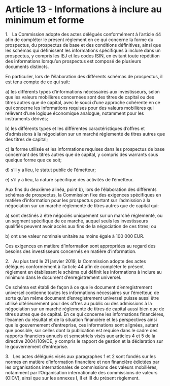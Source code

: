 # Article 13 - Informations à inclure au minimum et forme


1.   La Commission adopte des actes délégués conformément à l’article 44 afin de compléter le présent règlement en ce qui concerne la forme du prospectus, du prospectus de base et des conditions définitives, ainsi que les schémas qui définissent les informations spécifiques à inclure dans un prospectus, y compris les IEJ et les codes ISIN, en évitant toute répétition des informations lorsqu’un prospectus est composé de plusieurs documents distincts.

En particulier, lors de l’élaboration des différents schémas de prospectus, il est tenu compte de ce qui suit:

a) les différents types d’informations nécessaires aux investisseurs, selon que les valeurs mobilières concernées sont des titres de capital ou des titres autres que de capital, avec le souci d’une approche cohérente en ce qui concerne les informations requises pour des valeurs mobilières qui relèvent d’une logique économique analogue, notamment pour les instruments dérivés;

b) les différents types et les différentes caractéristiques d’offres et d’admissions à la négociation sur un marché réglementé de titres autres que des titres de capital;

c) la forme utilisée et les informations requises dans les prospectus de base concernant des titres autres que de capital, y compris des warrants sous quelque forme que ce soit;

d) s’il y a lieu, le statut public de l’émetteur;

e) s’il y a lieu, la nature spécifique des activités de l’émetteur.

Aux fins du deuxième alinéa, point b), lors de l’élaboration des différents schémas de prospectus, la Commission fixe des exigences spécifiques en matière d’information pour les prospectus portant sur l’admission à la négociation sur un marché réglementé de titres autres que de capital qui:

a) sont destinés à être négociés uniquement sur un marché réglementé, ou un segment spécifique de ce marché, auquel seuls les investisseurs qualifiés peuvent avoir accès aux fins de la négociation de ces titres; ou

b) ont une valeur nominale unitaire au moins égale à 100 000 EUR.

Ces exigences en matière d’information sont appropriées au regard des besoins des investisseurs concernés en matière d’information.

2.   Au plus tard le 21 janvier 2019, la Commission adopte des actes délégués conformément à l’article 44 afin de compléter le présent règlement en établissant le schéma qui définit les informations à inclure au minimum dans le document d’enregistrement universel.

Ce schéma est établi de façon à ce que le document d’enregistrement universel contienne toutes les informations nécessaires sur l’émetteur, de sorte qu’un même document d’enregistrement universel puisse aussi être utilisé ultérieurement pour des offres au public ou des admissions à la négociation sur un marché réglementé de titres de capital aussi bien que de titres autres que de capital. En ce qui concerne les informations financières, l’examen du résultat et de la situation financière et les perspectives ainsi que le gouvernement d’entreprise, ces informations sont alignées, autant que possible, sur celles dont la publication est requise dans le cadre des rapports financiers annuels et semestriels visés aux articles 4 et 5 de la directive 2004/109/CE, y compris le rapport de gestion et la déclaration sur le gouvernement d’entreprise.

3.   Les actes délégués visés aux paragraphes 1 et 2 sont fondés sur les normes en matière d’information financière et non financière édictées par les organisations internationales de commissions des valeurs mobilières, notamment par l’Organisation internationale des commissions de valeurs (OICV), ainsi que sur les annexes I, II et III du présent règlement.
